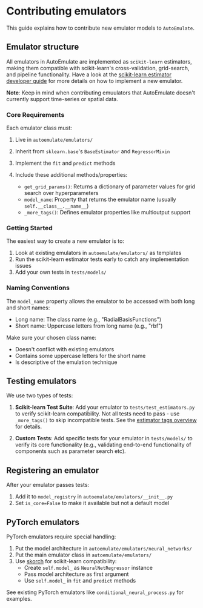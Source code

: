 # Contributing emulators

This guide explains how to contribute new emulator models to `AutoEmulate`.

## Emulator structure

All emulators in AutoEmulate are implemented as `scikit-learn` estimators, making them compatible with scikit-learn's cross-validation, grid-search, and pipeline functionality. Have a look at the [scikit-learn estimator developer guide](https://scikit-learn.org/1.5/developers/develop.html#rolling-your-own-estimator) for more details on how to implement a new emulator.

**Note**: Keep in mind when contributing emuulators that AutoEmulate doesn't currently support time-series or spatial data.

### Core Requirements

Each emulator class must:

1. Live in `autoemulate/emulators/`
2. Inherit from `sklearn.base`'s `BaseEstimator` and `RegressorMixin`
3. Implement the `fit` and `predict` methods
4. Include these additional methods/properties:

   - `get_grid_params()`: Returns a dictionary of parameter values for grid search over hyperparameters
   - `model_name`: Property that returns the emulator name (usually `self.__class__.__name__`)
   - `_more_tags()`: Defines emulator properties like multioutput support

### Getting Started

The easiest way to create a new emulator is to:

1. Look at existing emulators in `autoemulate/emulators/` as templates
2. Run the scikit-learn estimator tests early to catch any implementation issues
3. Add your own tests in `tests/models/`

### Naming Conventions

The `model_name` property allows the emulator to be accessed with both long and short names:

- Long name: The class name (e.g., "RadialBasisFunctions")
- Short name: Uppercase letters from long name (e.g., "rbf")

Make sure your chosen class name:

- Doesn't conflict with existing emulators
- Contains some uppercase letters for the short name
- Is descriptive of the emulation technique

## Testing emulators

We use two types of tests:

1. **Scikit-learn Test Suite**: Add your emulator to `tests/test_estimators.py` to verify scikit-learn compatibility. Not all tests need to pass - use `_more_tags()` to skip incompatible tests. See the [estimator tags overview](https://scikit-learn.org/1.5/developers/develop.html#estimator-tags) for details.

2. **Custom Tests**: Add specific tests for your emulator in `tests/models/` to verify its core functionality (e.g., validating end-to-end functionality of components such as parameter search etc).

## Registering an emulator

After your emulator passes tests:

1. Add it to `model_registry` in `autoemulate/emulators/__init__.py`
2. Set `is_core=False` to make it available but not a default model

## PyTorch emulators

PyTorch emulators require special handling:

1. Put the model architecture in `autoemulate/emulators/neural_networks/`
2. Put the main emulator class in `autoemulate/emulators/`
3. Use [skorch](https://skorch.readthedocs.io/) for scikit-learn compatibility:
   - Create `self.model_` as `NeuralNetRegressor` instance
   - Pass model architecture as first argument
   - Use `self.model_` in `fit` and `predict` methods

See existing PyTorch emulators like `conditional_neural_process.py` for examples.
